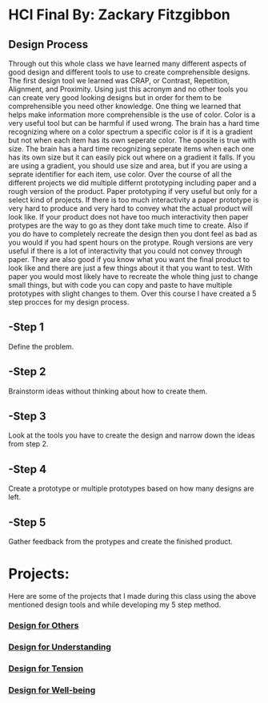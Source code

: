 # HCI Final By: Zackary Fitzgibbon
    

## Design Process 
Through out this whole class we have learned many different aspects of good design and different tools to use to create comprehensible designs. The first design tool we learned was CRAP, or Contrast, Repetition, Alignment, and Proximity. Using just this acronym and no other tools you can create very good looking designs but in order for them to be comprehensible you need other knowledge. One thing we learned that helps make information more comprehensible is the use of color. Color is a very useful tool but can be harmful if used wrong. The brain has a hard time recognizing where on a color spectrum a specific color is if it is a gradient but not when each item has its own seperate color. The oposite is true with size. The brain has a hard time recognizing seperate items when each one has its own size but it can easily pick out where on a gradient it falls. If you are using a gradient, you should use size and area, but if you are using a seprate identifier for each item, use color. Over the course of all the different projects we did multiple differnt prototyping including paper and a rough version of the product. Paper prototyping if very useful but only for a select kind of projects. If there is too much interactivity a paper prototype is very hard to produce and very hard to convey what the actual product will look like. If your product does not have too much interactivity then paper protypes are the way to go as they dont take much time to create. Also if you do have to completely recreate the design then you dont feel as bad as you would if you had spent hours on the protype. Rough versions are very useful if there is a lot of interactivity that you could not convey through paper. They are also good if you know what you want the final product to look like and there are just a few things about it that you want to test. With paper you would most likely have to recreate the whole thing just to change small things, but with code you can copy and paste to have multiple prototypes with slight changes to them. Over this course I have created a 5 step procces for my design process. 
## -Step 1
Define the problem. 

## -Step 2
Brainstorm ideas without thinking about how to create them.

## -Step 3
Look at the tools you have to create the design and narrow down the ideas from step 2.

## -Step 4
Create a prototype or multiple prototypes based on how many designs are left.

## -Step 5
Gather feedback from the protypes and create the finished product.

# Projects:    
Here are some of the projects that I made during this class using the above mentioned design tools and while developing my 5 step method.
### [Design for Others](https://medium.com/@zack7699/technocopia-redesigned-by-jeremy-hoffman-myles-spencer-and-zackary-fitzgibbon-ee551ce40955)

### [Design for Understanding](https://medium.com/@zack7699/design-for-understanding-by-zackary-fitzgibbon-ad8d6d69a84)

### [Design for Tension](https://medium.com/@zack7699/design-for-tension-by-zackary-fitzgibbon-6ef2e4350290)

### [Design for Well-being](https://medium.com/@zack7699/design-for-well-being-by-zackary-fitzgibbon-d2269bcb5311)

